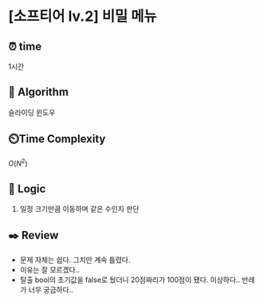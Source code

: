 # [소프티어 lv.2] 비밀 메뉴
 
## ⏰  **time**

1시간

## :pushpin: **Algorithm**

슬라이딩 윈도우

## ⏲️**Time Complexity**

$O(N^2)$

## :round_pushpin: **Logic**

1. 일정 크기만큼 이동하며 같은 수인지 판단

## :black_nib: **Review**
- 문제 자체는 쉽다. 그치만 계속 틀렸다.
- 이유는 잘 모르겠다..
- 탈출 bool의 초기값을 false로 뒀더니 20점짜리가 100점이 됐다. 이상하다.. 반례가 너무 궁금하다..
